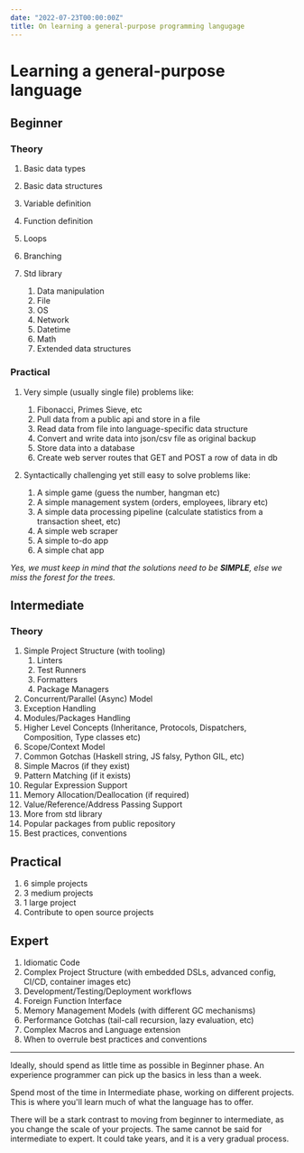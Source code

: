 ```yaml
---
date: "2022-07-23T00:00:00Z"
title: On learning a general-purpose programming langugage
---
```


# Learning a general-purpose language

## Beginner

### Theory

1. Basic data types
1. Basic data structures
1. Variable definition
1. Function definition
1. Loops
1. Branching
1. Std library

   1. Data manipulation
   1. File
   1. OS
   1. Network
   1. Datetime
   1. Math
   1. Extended data structures

### Practical

1. Very simple (usually single file) problems like:

   1. Fibonacci, Primes Sieve, etc
   1. Pull data from a public api and store in a file
   1. Read data from file into language-specific data structure
   1. Convert and write data into json/csv file as original backup
   1. Store data into a database
   1. Create web server routes that GET and POST a row of data in db

1. Syntactically challenging yet still easy to solve problems like:

   1. A simple game (guess the number, hangman etc)
   1. A simple management system (orders, employees, library etc)
   1. A simple data processing pipeline (calculate statistics from a transaction sheet, etc)
   1. A simple web scraper
   1. A simple to-do app
   1. A simple chat app

_Yes, we must keep in mind that the solutions need to be **SIMPLE**, else we miss the forest for the trees._

## Intermediate

### Theory

1. Simple Project Structure (with tooling)
   1. Linters
   2. Test Runners
   3. Formatters
   4. Package Managers
1. Concurrent/Parallel (Async) Model
1. Exception Handling
1. Modules/Packages Handling
1. Higher Level Concepts (Inheritance, Protocols, Dispatchers, Composition, Type classes etc)
1. Scope/Context Model
1. Common Gotchas (Haskell string, JS falsy, Python GIL, etc)
1. Simple Macros (if they exist)
1. Pattern Matching (if it exists)
1. Regular Expression Support
1. Memory Allocation/Deallocation (if required)
1. Value/Reference/Address Passing Support
1. More from std library
1. Popular packages from public repository
1. Best practices, conventions

## Practical

1. 6 simple projects
2. 3 medium projects
3. 1 large project
4. Contribute to open source projects

## Expert

1. Idiomatic Code
1. Complex Project Structure (with embedded DSLs, advanced config, CI/CD, container images etc)
1. Development/Testing/Deployment workflows
1. Foreign Function Interface
1. Memory Management Models (with different GC mechanisms)
1. Performance Gotchas (tail-call recursion, lazy evaluation, etc)
1. Complex Macros and Language extension
1. When to overrule best practices and conventions

---

Ideally, should spend as little time as possible in Beginner phase. An experience programmer can pick up the basics in less than a week.

Spend most of the time in Intermediate phase, working on different projects. This is where you'll learn much of what the language has to offer.

There will be a stark contrast to moving from beginner to intermediate, as you change the scale of your projects. The same cannot be said for intermediate to expert. It could take years, and it is a very gradual process.

